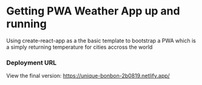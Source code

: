 # Getting PWA Weather App up and running
Using create-react-app as a the basic template to bootstrap a PWA which is a simply returning temperature for cities accross the world

### Deployment URL
View the final version: https://unique-bonbon-2b0819.netlify.app/


